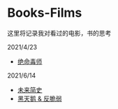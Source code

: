 # Books-Films
这里将记录我对看过的电影，书的思考


2021/4/23

- [绝命毒师](breaking_bad.md)

2021/6/14

- [未来简史](future.md)
- [黑天鹅 & 反脆弱](protect.md)